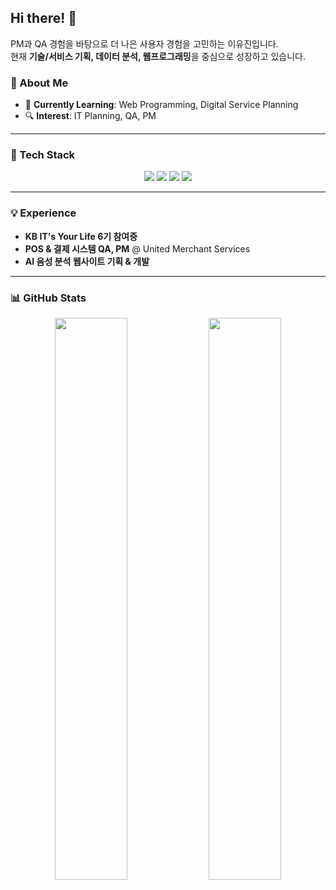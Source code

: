## Hi there! 👋  
PM과 QA 경험을 바탕으로 더 나은 사용자 경험을 고민하는 이유진입니다.  
현재 **기술/서비스 기획, 데이터 분석, 웹프로그래밍**을 중심으로 성장하고 있습니다.  

### 🚀 About Me  
- 🌱 **Currently Learning**: Web Programming, Digital Service Planning  
- 🔍 **Interest**: IT Planning, QA, PM   

---

### 🔧 Tech Stack  
<div align="center">
  <img src="https://img.shields.io/badge/Python-3776AB?style=for-the-badge&logo=python&logoColor=white" />
  <img src="https://img.shields.io/badge/JavaScript-F7DF1E?style=for-the-badge&logo=javascript&logoColor=black" />
  <img src="https://img.shields.io/badge/React-61DAFB?style=for-the-badge&logo=react&logoColor=black" />
  <img src="https://img.shields.io/badge/Notion-000000?style=for-the-badge&logo=notion&logoColor=white" />
</div>

---

### 💡 Experience  
- **KB IT's Your Life 6기 참여중**
- **POS & 결제 시스템 QA, PM** @ United Merchant Services  
- **AI 음성 분석 웹사이트 기획 & 개발**  
---

### 📊 GitHub Stats  
<div align="center">
  <img src="https://github-readme-stats.vercel.app/api?username=eugene663&show_icons=true&theme=radical" width="48%" />
  <img src="https://github-readme-stats.vercel.app/api/top-langs/?username=eugene663&layout=compact&theme=radical" width="48%" />
</div>

